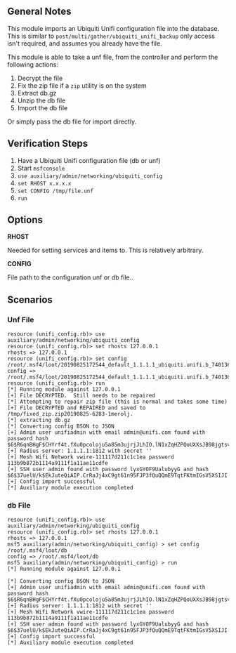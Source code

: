 ## General Notes

  This module imports an Ubiquiti Unifi configuration file into the database.
  This is similar to `post/multi/gather/ubiquiti_unifi_backup` only access isn't required,
  and assumes you already have the file.

  This module is able to take a unf file, from the controller and perform the following actions:

  1. Decrypt the file
  2. Fix the zip file if a `zip` utility is on the system
  3. Extract db.gz
  4. Unzip the db file
  5. Import the db file

  Or simply pass the db file for import directly.

## Verification Steps

1. Have a Ubiquiti Unifi configuration file (db or unf)
2. Start `msfconsole`
3. `use auxiliary/admin/networking/ubiquiti_config`
4. `set RHOST x.x.x.x`
5. `set CONFIG /tmp/file.unf`
6. `run`

## Options

  **RHOST**

  Needed for setting services and items to.  This is relatively arbitrary.

  **CONFIG**

  File path to the configuration unf or db file..

## Scenarios

### Unf File
```
resource (unifi_config.rb)> use auxiliary/admin/networking/ubiquiti_config
resource (unifi_config.rb)> set rhosts 127.0.0.1
rhosts => 127.0.0.1
resource (unifi_config.rb)> set config /root/.msf4/loot/20190825172544_default_1.1.1.1_ubiquiti.unifi.b_740136.unf
config => /root/.msf4/loot/20190825172544_default_1.1.1.1_ubiquiti.unifi.b_740136.unf
resource (unifi_config.rb)> run
[*] Running module against 127.0.0.1
[+] File DECRYPTED.  Still needs to be repaired
[*] Attempting to repair zip file (this is normal and takes some time)
[+] File DECRYPTED and REPAIRED and saved to /tmp/fixed_zip.zip20190825-6283-1merolj.
[*] extracting db.gz
[*] Converting config BSON to JSON
[+] Admin user unifiadmin with email admin@unifi.com found with password hash $6$R6qnBHgF$CHYrf4t.fXu0pcoloju5a85m3ujrjJLhIO.lN1xZqHZPQoUXXsJB98jgtsvt4Qo2/8t3epzbVLiba7Ls7GCVxcV.
[+] Radius server: 1.1.1.1:1812 with secret ''
[+] Mesh Wifi Network vwire-111117d211c1c1ea password 113b9b872b1114a9111f1a11ae11cdfe
[+] SSH user admin found with password lyxGYOF9UalubyyG and hash $6$37uelU/k$EkJuteQiAIP.CrRaJj4xC9gt61n95FJP3fQuQQmE9TqtFKtmIGsV5XSIJI.muBLOMKMkdlsPl8E3BvjJit.F21
[+] Config import successful
[*] Auxiliary module execution completed
```
### db File

```
resource (unifi_config.rb)> use auxiliary/admin/networking/ubiquiti_config
resource (unifi_config.rb)> set rhosts 127.0.0.1
rhosts => 127.0.0.1
msf5 auxiliary(admin/networking/ubiquiti_config) > set config /root/.msf4/loot/db
config => /root/.msf4/loot/db
msf5 auxiliary(admin/networking/ubiquiti_config) > run
[*] Running module against 127.0.0.1

[*] Converting config BSON to JSON
[+] Admin user unifiadmin with email admin@unifi.com found with password hash $6$R6qnBHgF$CHYrf4t.fXu0pcoloju5a85m3ujrjJLhIO.lN1xZqHZPQoUXXsJB98jgtsvt4Qo2/8t3epzbVLiba7Ls7GCVxcV.
[+] Radius server: 1.1.1.1:1812 with secret ''
[+] Mesh Wifi Network vwire-111117d211c1c1ea password 113b9b872b1114a9111f1a11ae11cdfe
[+] SSH user admin found with password lyxGYOF9UalubyyG and hash $6$37uelU/k$EkJuteQiAIP.CrRaJj4xC9gt61n95FJP3fQuQQmE9TqtFKtmIGsV5XSIJI.muBLOMKMkdlsPl8E3BvjJit.F21
[+] Config import successful
[*] Auxiliary module execution completed
```

